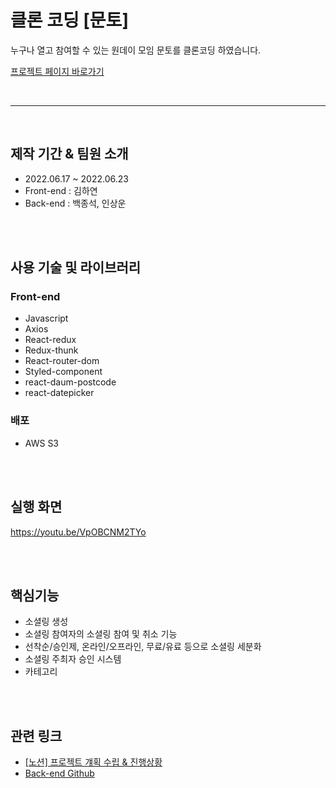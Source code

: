 # 클론 코딩 [문토]

누구나 열고 참여할 수 있는 원데이 모임 문토를 클론코딩 하였습니다.

<a href="http://w5magazine.s3-website.ap-northeast-2.amazonaws.com/" target="_blank">프로젝트 페이지 바로가기</a>

<br>
<hr>
<br>

## 제작 기간 & 팀원 소개
- 2022.06.17 ~ 2022.06.23
- Front-end : 김하연
- Back-end : 백종석, 인상운
 
 <br>
 <br>
 
## 사용 기술 및 라이브러리
### Front-end
- Javascript
- Axios
- React-redux
- Redux-thunk
- React-router-dom
- Styled-component
- react-daum-postcode
- react-datepicker

### 배포
- AWS S3

 <br>
 <br>
 
## 실행 화면
https://youtu.be/VpOBCNM2TYo

 <br>
 <br>
 
## 핵심기능
- 소셜링 생성
- 소셜링 참여자의 소셜링 참여 및 취소 기능
- 선착순/승인제, 온라인/오프라인, 무료/유료 등으로 소셜링 세분화
- 소셜링 주최자 승인 시스템
- 카테고리 

<br>
<br>

## 관련 링크
- <a href="https://www.notion.so/tukkit/2-8-709e61c4fece42139845a00bf41fd07c" target="_blank"> [노션] 프로젝트 걔획 수립 & 진행상황 </a>
- <a href="https://github.com/MUNTOcloned/BE" target="_blank"> Back-end Github </a>

